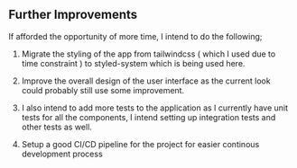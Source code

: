 ## Further Improvements
If afforded the opportunity of more time, I intend to do the following;

1) Migrate the styling of the app from tailwindcss ( which I used due to time constraint ) to styled-system which is being used here.


2) Improve the overall design of the user interface as the current look could probably still use some improvement.


3) I also intend to add more tests to the application as I currently have unit tests for all the components, I intend setting up integration tests and other tests as well.


4) Setup a good CI/CD pipeline for the project for easier continous development process